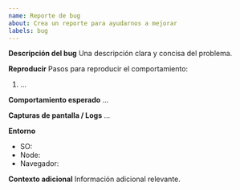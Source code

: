 ```yaml
---
name: Reporte de bug
about: Crea un reporte para ayudarnos a mejorar
labels: bug
---
```


**Descripción del bug**
Una descripción clara y concisa del problema.

**Reproducir**
Pasos para reproducir el comportamiento:

1. ...

**Comportamiento esperado**
...

**Capturas de pantalla / Logs**
...

**Entorno**

- SO:
- Node:
- Navegador:

**Contexto adicional**
Información adicional relevante.
